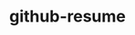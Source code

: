 ---
layout: repo
title: github-resume

account: ben7th
desc: 根据 github 账号生成可视化简历
created: 2014-10-17
updated: 2014-10-28
last-commit: 3af06ee
type: lib
alternative: false

skills: [gulp, coffeescript, sass, jquery, d3js]
threads: false
design-usage: 以这个场景为例，编写一个用于处理数据加载和填充的前端框架（DataFiller）
---